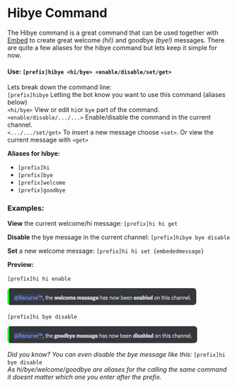 # Hibye Command

The Hibye command is a great command that can be used together with [Embed](/commands/utility/embed.md) to create great welcome _\(hi!\)_ and goodbye _\(bye!\)_ messages. There are quite a few aliases for the hibye command but lets keep it simple for now.

#### Use: `[prefix]hibye <hi/bye> <enable/disable/set/get>`

Lets break down the command line:  
`[prefix]hibye` Letting the bot know you want to use this command \(aliases below\)  
`<hi/bye>`  View or edit  `hi`or `bye` part of the command.  
`<enable/disable/.../...>` Enable/disable the command in the current channel.  
`<.../.../set/get>` To insert a new message choose `<set>`. Or view the current message with `<get>`

**Aliases for hibye:**

* `[prefix]hi`
* `[prefix]bye`
* `[prefix]welcome`
* `[prefix]goodbye`

### Examples:

**View** the current welcome/hi message: `[prefix]hi hi get`

**Disable** the bye message in the current channel: `[prefix]hibye bye disable`

**Set** a new welcome message: `[prefix]hi hi set {embededmessage}`

**Preview:**

`[prefix]hi hi enable`

![](/assets/hibye-welcomeenable.png)

`[prefix]hi bye disable`

![](/assets/hibyegoodbyedisbale.png)









_Did you know? You can even disable the bye message like this:_ `[prefix]hi bye disable`  
_As hi/bye/welcome/goodbye are aliases for the calling the same command it doesnt matter which one you enter after the prefix._

